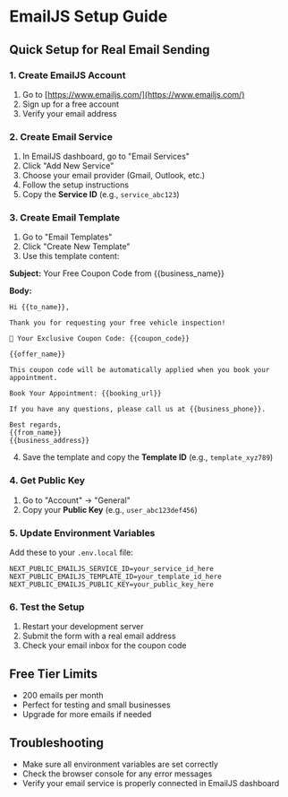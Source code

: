 # EmailJS Setup Guide

## Quick Setup for Real Email Sending

### 1. Create EmailJS Account
1. Go to [https://www.emailjs.com/](https://www.emailjs.com/)
2. Sign up for a free account
3. Verify your email address

### 2. Create Email Service
1. In EmailJS dashboard, go to "Email Services"
2. Click "Add New Service"
3. Choose your email provider (Gmail, Outlook, etc.)
4. Follow the setup instructions
5. Copy the **Service ID** (e.g., `service_abc123`)

### 3. Create Email Template
1. Go to "Email Templates"
2. Click "Create New Template"
3. Use this template content:

**Subject:** Your Free Coupon Code from {{business_name}}

**Body:**
```
Hi {{to_name}},

Thank you for requesting your free vehicle inspection!

🎉 Your Exclusive Coupon Code: {{coupon_code}}

{{offer_name}}

This coupon code will be automatically applied when you book your appointment.

Book Your Appointment: {{booking_url}}

If you have any questions, please call us at {{business_phone}}.

Best regards,
{{from_name}}
{{business_address}}
```

4. Save the template and copy the **Template ID** (e.g., `template_xyz789`)

### 4. Get Public Key
1. Go to "Account" → "General"
2. Copy your **Public Key** (e.g., `user_abc123def456`)

### 5. Update Environment Variables
Add these to your `.env.local` file:

```env
NEXT_PUBLIC_EMAILJS_SERVICE_ID=your_service_id_here
NEXT_PUBLIC_EMAILJS_TEMPLATE_ID=your_template_id_here
NEXT_PUBLIC_EMAILJS_PUBLIC_KEY=your_public_key_here
```

### 6. Test the Setup
1. Restart your development server
2. Submit the form with a real email address
3. Check your email inbox for the coupon code

## Free Tier Limits
- 200 emails per month
- Perfect for testing and small businesses
- Upgrade for more emails if needed

## Troubleshooting
- Make sure all environment variables are set correctly
- Check the browser console for any error messages
- Verify your email service is properly connected in EmailJS dashboard

